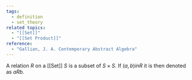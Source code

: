 ```yaml
---
tags:
  - definition
  - set_theory
related topics:
  - "[[Set]]"
  - "[[Set Product]]"
reference:
  - "Gallian, J. A. Contemporary Abstract Algebra"
---
```

A relation $R$ on a [[Set]] $S$ is a subset of $S\times S$. If $(a,b) in R$ it is then denoted as $aRb$.
